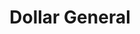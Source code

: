 ---
title: "Dollar General"
url: /dawsonville/dollar-general-elliot-family-parkway/
shop: variety store
---